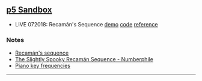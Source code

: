 ## [p5 Sandbox][p5-sandbox]

- LIVE 072018: Recamán's Sequence [demo][cclive-072018-recamans-demo] [code][cclive-072018-recamans-code] [reference][cclive-072018-recamans-ref]

### Notes
- [Recamán's sequence][recamans-sequence]
- [The Slightly Spooky Recamán Sequence - Numberphile][recamans-sequence-numberphile]
- [Piano key frequencies][piano-key-frequencies]

---

[p5-sandbox]: https://mayognaise.github.io/p5-sandbox
[cclive-072018-recamans-demo]: https://mayognaise.github.io/p5-sandbox/coding-train/cclive-072018-recamans-sequence
[cclive-072018-recamans-code]: https://github.com/mayognaise/p5-sandbox/tree/master/docs/coding-train/cclive-072018-recamans-sequence
[cclive-072018-recamans-ref]: https://youtu.be/XXwjcxMOA8s
[recamans-sequence]: https://oeis.org/A005132
[recamans-sequence-numberphile]: https://youtu.be/FGC5TdIiT9U
[piano-key-frequencies]: https://en.wikipedia.org/wiki/Piano_key_frequencies


